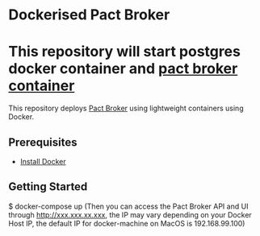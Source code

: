 # Dockerised Pact Broker

This repository will start postgres docker container and [pact broker container](https://github.com/DiUS/pact_broker-docker)
==================

This repository deploys [Pact Broker](https://github.com/bethesque/pact_broker) using lightweight containers using Docker.

## Prerequisites

* [Install Docker](https://docs.docker.com/installation/)

## Getting Started
  $ docker-compose up (Then you can access the Pact Broker API and UI through http://xxx.xxx.xx.xxx, the IP may vary depending on your Docker Host IP, the default IP for docker-machine on MacOS is 192.168.99.100)
